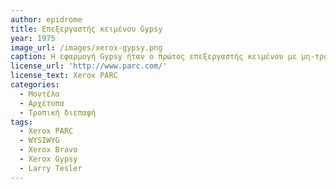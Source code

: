 ```yaml
---
author: epidrome
title: Επεξεργαστής κειμένου Gypsy 
year: 1975
image_url: /images/xerox-gypsy.png
caption: Η εφαρμογή Gypsy ήταν ο πρώτος επεξεργαστής κειμένου με μη-τροπικό χειρισμό και λειτουργούσε στον υπολογιστή Xerox Alto. Για τον σκοπό αυτο το πληκτρολόγιο ήταν μόνο για την είσοδο χαρακτήρων, ενώ το ποντίκι και τα πλήκτρα του έκαναν τις επιλογές των εντολών, όπως αντιγραφή και επικόλληση.
license_url: 'http://www.parc.com/'
license_text: Xerox PARC
categories:
  - Μοντέλα
  - Αρχέτυπα
  - Τροπική διεπαφή
tags:
  - Xerox PARC
  - WYSIWYG 
  - Xerox Bravo
  - Xerox Gypsy
  - Larry Tesler
---
```

